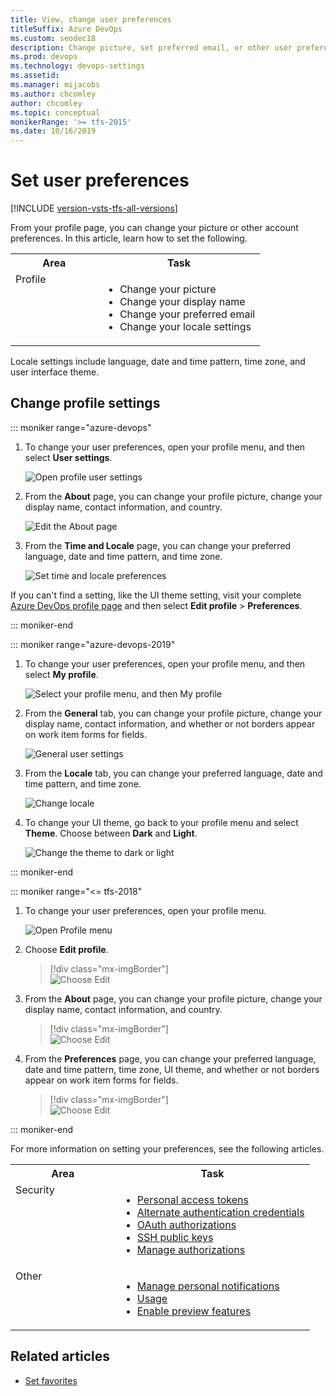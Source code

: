 ```yaml
---
title: View, change user preferences 
titleSuffix: Azure DevOps
ms.custom: seodec18
description: Change picture, set preferred email, or other user preferences from your profile defined for Azure DevOps 
ms.prod: devops
ms.technology: devops-settings
ms.assetid: 
ms.manager: mijacobs
ms.author: chcomley
author: chcomley
ms.topic: conceptual
monikerRange: '>= tfs-2015'
ms.date: 10/16/2019
---
```


# Set user preferences

[!INCLUDE [version-vsts-tfs-all-versions](../../_shared/version-vsts-tfs-all-versions.md)]

From your profile page, you can change your picture or other account preferences. In this article, learn how to set the following. 


<table width="80%">
<tbody valign="top">
<tr>
<th width="35%">Area</th>
<th width="65%">Task</th>
</tr>
<tr>
<td>Profile </td>
<td>
<ul>
<li>Change your picture</li>
<li>Change your display name</li>
<li>Change your preferred email</li>
<li>Change your locale settings</li> 
</ul>
</td>
</tr>
</tbody>
</table>


Locale settings include language, date and time pattern, time zone, and user interface theme.

## Change profile settings 

::: moniker range="azure-devops"

1. To change your user preferences, open your profile menu, and then select **User settings**.

   ![Open profile user settings](_img/open-profile-user-settings.png)

2. From the **About** page, you can change your profile picture, change your display name, contact information, and country. 

   ![Edit the About page](_img/edit-about-page.png)

3. From the **Time and Locale** page, you can change your preferred language, date and time pattern, and time zone.

   ![Set time and locale preferences](_img/set-time-and-locale-user-preferences.png)
  
  If you can't find a setting, like the UI theme setting, visit your complete [Azure DevOps profile page](https://aex.dev.azure.com/go/profile/?campaign=o~msft~old~vsts~profile) and then select **Edit profile** > **Preferences**.

::: moniker-end

::: moniker range="azure-devops-2019"    

1. To change your user preferences, open your profile menu, and then select **My profile**.

   ![Select your profile menu, and then My profile](_img/select-profile-my-profile-2019.png) 

2. From the **General** tab, you can change your profile picture, change your display name, contact information, and whether or not borders appear on work item forms for fields.

	![General user settings](_img/general-user-settings-2019.png)

3. From the **Locale** tab, you can change your preferred language, date and time pattern, and time zone. 

   ![Change locale](_img/locale-user-settings-2019.png)

4. To change your UI theme, go back to your profile menu and select **Theme**. Choose between **Dark** and **Light**.

   ![Change the theme to dark or light](_img/change-theme-2019.png)

::: moniker-end

::: moniker range="<= tfs-2018" 

1. To change your user preferences, open your profile menu.

	![Open Profile menu](../../_shared/_img/settings/open-profile-tfs-2017.png)

2. Choose **Edit profile**. 

	> [!div class="mx-imgBorder"]  
	> ![Choose Edit ](../../_shared/_img/settings/profile-jamal-h.png)

3. From the **About** page, you can change your profile picture, change your display name, contact information, and country. 

	> [!div class="mx-imgBorder"]  
	> ![Choose Edit ](../../_shared/_img/settings/edit-profile-about-dialog.png)

4. From the **Preferences** page, you can change your preferred language, date and time pattern, time zone, UI theme, and whether or not borders appear on work item forms for fields.

	> [!div class="mx-imgBorder"]  
	> ![Choose Edit ](../../_shared/_img/settings/edit-profile-preferences-dialog.png)

::: moniker-end

For more information on setting your preferences, see the following articles.

<table width="80%">
<tbody valign="top">
<tr>
<th width="35%">Area</th>
<th width="65%">Task</th>
</tr>
<tr>
<td>Security</td>
<td>
<ul>
<li><a href="../../accounts/use-personal-access-tokens-to-authenticate.md" data-raw-source="[Personal access tokens](../../accounts/use-personal-access-tokens-to-authenticate.md)">Personal access tokens</a></li>
<li><a href="../../repos/git/auth-overview.md#alternate-credentials" data-raw-source="[Alternate authentication credentials](../../repos/git/auth-overview.md#alternate-credentials)">Alternate authentication credentials</a></li>
<li><a href="../../integrate/get-started/authentication/oauth.md" data-raw-source="[OAuth authorizations](../../integrate/get-started/authentication/oauth.md)">OAuth authorizations</a></li>
<li><a href="../../repos/git/use-ssh-keys-to-authenticate.md" data-raw-source="[SSH public keys](../../repos/git/use-ssh-keys-to-authenticate.md)">SSH public keys</a></li>
 <li><a href="manage-authorizations.md" data-raw-source="[Manage authorizations](manage-authorizations.md)">Manage authorizations</a></li>
</ul>
</td>
</tr>
<tr>
<td>Other</td>
<td>
<ul>
<li><a href="../../notifications/howto-manage-personal-notifications.md" data-raw-source="[Manage personal notifications](../../notifications/howto-manage-personal-notifications.md)">Manage personal notifications</a></li>
<li><a href="../../integrate/concepts/rate-limits.md" data-raw-source="[Usage](../../integrate/concepts/rate-limits.md)">Usage</a></li>
<li><a href="../../project/navigation/preview-features.md" data-raw-source="[Enable preview features](../../project/navigation/preview-features.md)">Enable preview features</a></li> 
</ul>
</td>
</tr>
</tbody>
</table>

## Related articles

- [Set favorites](../../project/navigation/set-favorites.md)

